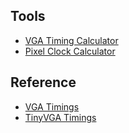 ## Tools
* [VGA Timing Calculator](https://www.epanorama.net/faq/vga2rgb/calc.html)
* [Pixel Clock Calculator](https://www.monitortests.com/pixelclock.php)

## Reference
* [VGA Timings](http://martin.hinner.info/vga/timing.html)
* [TinyVGA Timings](http://www.tinyvga.com/vga-timing)
